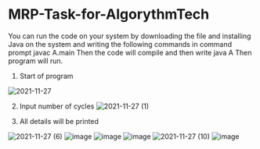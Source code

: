 # MRP-Task-for-AlgorythmTech

You can run the code on your system by downloading the file and installing Java on the system and writing the following commands in command prompt
           javac A.main
Then the code will compile and then write
           java A
 Then program will run.
1. Start of program 
   
![2021-11-27](https://user-images.githubusercontent.com/79008331/143676908-97d9e2e9-9626-4011-9368-054bafe7a935.png)

2. Input number of cycles
 ![2021-11-27 (1)](https://user-images.githubusercontent.com/79008331/143676938-f033f6c1-2af1-4c66-8036-b31028bcc03c.png)
 
3. All details will be printed

![2021-11-27 (6)](https://user-images.githubusercontent.com/79008331/143677004-dd32d7df-49a9-4bbe-bf96-a61800d4c43a.png)
![image](https://user-images.githubusercontent.com/79008331/143677009-ba41ff1f-4238-4e77-b850-ecad100b679b.png)
![image](https://user-images.githubusercontent.com/79008331/143677014-3d00f3bf-3a42-4269-94f5-98743dfb4df3.png)
![image](https://user-images.githubusercontent.com/79008331/143677031-ba12a360-490c-47a9-8575-d57cca3bca4b.png)
![2021-11-27 (10)](https://user-images.githubusercontent.com/79008331/143677049-39e23e2e-73e8-465f-9e67-48c8c1c43c9e.png)
![image](https://user-images.githubusercontent.com/79008331/143677057-8d797882-5cdb-4905-ae0e-603eab139b05.png)
